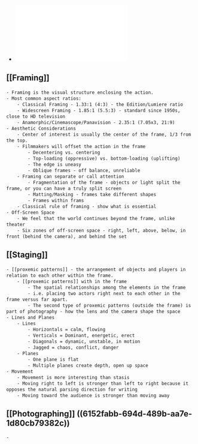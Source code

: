 - ![Week 5 - Composition.pdf](../assets/Week_5_-_Composition_1632825548490_0.pdf)
## [[Framing]]
	- Framing is the visual structure enclosing the action.
	- Most common aspect ratios:
		- Classical Framing - 1.33:1 (4:3) - the Edition/Lumiere ratio
		- Widescreen Framing - 1.85:1 (5.5:3) - standard since 1950s, close to HD television
		- Anamorphic/Cinemascope/Panavision - 2.35:1 (7.05x3, 21:9)
	- Aesthetic Considerations
		- Center of interest is usually the center of the frame, 1/3 from the top.
		- Filmmakers will offset the action in the frame
			- Decentering vs. centering
			- Top-loading (oppressive) vs. bottom-loading (uplifting)
			- The edge is uneasy
			- Oblique frames - off balance, unreliable
		- Framing can separate or call attention
			- Fragmentation of the frame - objects or light split the frame, or you can have a truly split screen
			- Matting/Masking - frames take different shapes
			- Frames within frams
		- Classical rule of framing - show what is essential
	- Off-Screen Space
		- We feel that the world continues beyond the frame, unlike theater
		- Six zones of off-screen space - right, left, above, below, in front (behind the camera), and behind the set
## [[Staging]]
	- [[proxemic patterns]] - the arrangement of objects and players in relation to each other within the frame.
		- [[proxemic patterns]] with in the frame
			- The spatial relationships among the elements in the frame
			- i.e. placing two actors right next to each other in the frame versus far apart.
			- The second type of proxemic patterns (outside the frame) is part of photography - how the lens and the camera shape the space
	- Lines and Planes
		- Lines
			- Horizontals = calm, flowing
			- Verticals = Dominant, energetic, erect
			- Diagonals = dynamic, unstable, in motion
			- Jagged = chaos, conflict, danger
		- Planes
			- One plane is flat
			- Multiple planes create depth, open up space
	- Movement
		- Movement is more interesting than stasis
		- Moving right to left is stronger than left to right because it opposes the natural parsing direction for writing
		- Moving toward the audience is stronger than moving away
## [[Photographing]] ((6152fabb-694d-489b-aa7e-1d80cb79382c))
	-